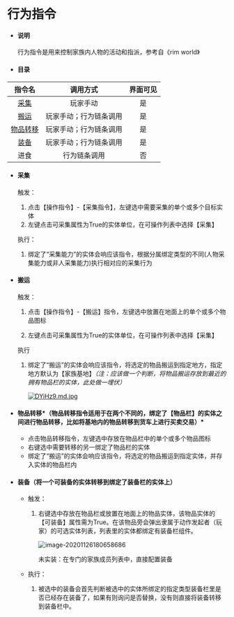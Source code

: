 # 行为指令

- #### 说明

  行为指令是用来控制家族内人物的活动和指派，参考自《rim world》

  

- #### 目录

|          指令名           |        调用方式        | 界面可见 |
| :-----------------------: | :--------------------: | :------: |
|      [采集](#caiji)       |        玩家手动        |    是    |
|      [搬运](#banyun)      | 玩家手动；行为链条调用 |    是    |
| [物品转移](#wupinzhuanyi) | 玩家手动；行为链条调用 |    是    |
|    [装备](#zhuangbei)     | 玩家手动；行为链条调用 |    是    |
|           进食            |      行为链条调用      |    否    |

  

- #### 采集<a id=caiji></a>

  触发：

  1. 点击【操作指令】-【采集指令】，左键选中需要采集的单个或多个目标实体
  2. 左键点击可采集属性为True的实体单位，在可操作列表中选择【采集】

  执行：

  1. 绑定了“采集能力”的实体会响应该指令，根据分属绑定类型的不同(人物采集能力或非人采集能力)执行相对应的采集行为



- #### 搬运<a id=banyun></a>

  触发：

  1. 点击【操作指令】-【搬运】指令，左键选中放置在地面上的单个或多个物品图标

  2. 左键点击可采集属性为True的实体单位，在可操作列表中选择【采集】

  执行

  1. 绑定了“搬运”的实体会响应该指令，将选定的物品搬运到指定地方，指定地方默认为【家族基地】*（注：应该做一个判断，将物品搬运存放到最近的拥有物品栏的实体，此处做一埋伏）*

     [![DYiHz9.md.jpg](https://s3.ax1x.com/2020/11/23/DYiHz9.md.jpg)](https://imgchr.com/i/DYiHz9)

     

- #### 物品转移*（物品转移指令适用于在两个不同的，绑定了【物品栏】的实体之间进行物品转移，比如将基地内的物品转移到货车上进行买卖交易）*<a id=wupinzhuanyi></a>
  
  - 点击物品转移指令，左键选中存放在物品栏中的单个或多个物品图标
  - 右键选中需要转移的另一绑定了物品栏的实体
  - 绑定了“搬运”的实体会响应该指令，将选定的物品搬运到指定实体，并存入实体的物品栏内



- #### 装备（将一个可装备的实体转移到绑定了装备栏的实体上）<a id=zhuangbei></a>

  - 触发：
    1. 右键选中存放在物品栏或放置在地面上的物品实体，该物品实体的【可装备】属性需为True。在该物品旁会弹出隶属于动作发起者（玩家）的可选实体列表，列表里的实体都绑定有装备栏组件。
    
       ![image-20201126180658686](https://tva1.sinaimg.cn/large/0081Kckwly1gl2qkkzwadj30nw0flwm4.jpg)
    
       未实装：在专门的家族成员列表中，直接配置装备
  - 执行：
    
    1. 被选中的装备会首先判断被选中的实体所绑定的指定类型装备栏里是否已经存在装备了，如果有则询问是否替换，没有则直接将装备转移到装备栏中。






